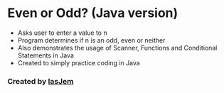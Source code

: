 # Even or Odd? (Java version)
* Asks user to enter a value to n
* Program determines if n is an odd, even or neither
* Also demonstrates the usage of Scanner, Functions and Conditional Statements in Java
* Created to simply practice coding in Java 

### Created by [IasJem](https://github.com/iasjem)
